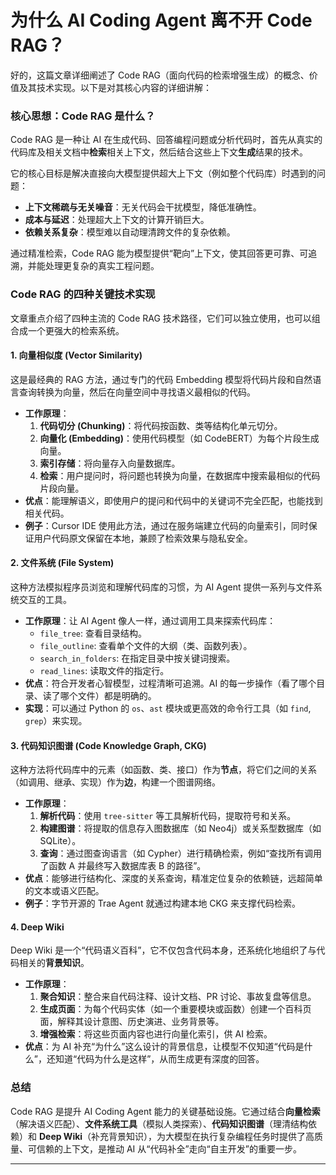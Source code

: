 # 为什么 AI Coding Agent 离不开 Code RAG？

好的，这篇文章详细阐述了 Code RAG（面向代码的检索增强生成）的概念、价值及其技术实现。以下是对其核心内容的详细讲解：

### 核心思想：Code RAG 是什么？

Code RAG 是一种让 AI 在生成代码、回答编程问题或分析代码时，首先从真实的代码库及相关文档中**检索**相关上下文，然后结合这些上下文**生成**结果的技术。

它的核心目标是解决直接向大模型提供超大上下文（例如整个代码库）时遇到的问题：

- **上下文稀疏与无关噪音**：无关代码会干扰模型，降低准确性。
- **成本与延迟**：处理超大上下文的计算开销巨大。
- **依赖关系复杂**：模型难以自动理清跨文件的复杂依赖。

通过精准检索，Code RAG 能为模型提供“靶向”上下文，使其回答更可靠、可追溯，并能处理更复杂的真实工程问题。

### Code RAG 的四种关键技术实现

文章重点介绍了四种主流的 Code RAG 技术路径，它们可以独立使用，也可以组合成一个更强大的检索系统。

#### 1. 向量相似度 (Vector Similarity)

这是最经典的 RAG 方法，通过专门的代码 Embedding 模型将代码片段和自然语言查询转换为向量，然后在向量空间中寻找语义最相似的代码。

- **工作原理**：
  1.  **代码切分 (Chunking)**：将代码按函数、类等结构化单元切分。
  2.  **向量化 (Embedding)**：使用代码模型（如 CodeBERT）为每个片段生成向量。
  3.  **索引存储**：将向量存入向量数据库。
  4.  **检索**：用户提问时，将问题也转换为向量，在数据库中搜索最相似的代码片段向量。
- **优点**：能理解语义，即使用户的提问和代码中的关键词不完全匹配，也能找到相关代码。
- **例子**：Cursor IDE 使用此方法，通过在服务端建立代码的向量索引，同时保证用户代码原文保留在本地，兼顾了检索效果与隐私安全。

#### 2. 文件系统 (File System)

这种方法模拟程序员浏览和理解代码库的习惯，为 AI Agent 提供一系列与文件系统交互的工具。

- **工作原理**：让 AI Agent 像人一样，通过调用工具来探索代码库：
  - `file_tree`: 查看目录结构。
  - `file_outline`: 查看单个文件的大纲（类、函数列表）。
  - `search_in_folders`: 在指定目录中按关键词搜索。
  - `read_lines`: 读取文件的指定行。
- **优点**：符合开发者心智模型，过程清晰可追溯。AI 的每一步操作（看了哪个目录、读了哪个文件）都是明确的。
- **实现**：可以通过 Python 的 `os`、`ast` 模块或更高效的命令行工具（如 `find`, `grep`）来实现。

#### 3. 代码知识图谱 (Code Knowledge Graph, CKG)

这种方法将代码库中的元素（如函数、类、接口）作为**节点**，将它们之间的关系（如调用、继承、实现）作为**边**，构建一个图谱网络。

- **工作原理**：
  1.  **解析代码**：使用 `tree-sitter` 等工具解析代码，提取符号和关系。
  2.  **构建图谱**：将提取的信息存入图数据库（如 Neo4j）或关系型数据库（如 SQLite）。
  3.  **查询**：通过图查询语言（如 Cypher）进行精确检索，例如“查找所有调用了函数 A 并最终写入数据库表 B 的路径”。
- **优点**：能够进行结构化、深度的关系查询，精准定位复杂的依赖链，远超简单的文本或语义匹配。
- **例子**：字节开源的 Trae Agent 就通过构建本地 CKG 来支撑代码检索。

#### 4. Deep Wiki

Deep Wiki 是一个“代码语义百科”，它不仅包含代码本身，还系统化地组织了与代码相关的**背景知识**。

- **工作原理**：
  1.  **聚合知识**：整合来自代码注释、设计文档、PR 讨论、事故复盘等信息。
  2.  **生成页面**：为每个代码实体（如一个重要模块或函数）创建一个百科页面，解释其设计意图、历史演进、业务背景等。
  3.  **增强检索**：将这些页面内容也进行向量化索引，供 AI 检索。
- **优点**：为 AI 补充“为什么”这么设计的背景信息，让模型不仅知道“代码是什么”，还知道“代码为什么是这样”，从而生成更有深度的回答。

### 总结

Code RAG 是提升 AI Coding Agent 能力的关键基础设施。它通过结合**向量检索**（解决语义匹配）、**文件系统工具**（模拟人类探索）、**代码知识图谱**（理清结构依赖）和 **Deep Wiki**（补充背景知识），为大模型在执行复杂编程任务时提供了高质量、可信赖的上下文，是推动 AI 从“代码补全”走向“自主开发”的重要一步。

---
